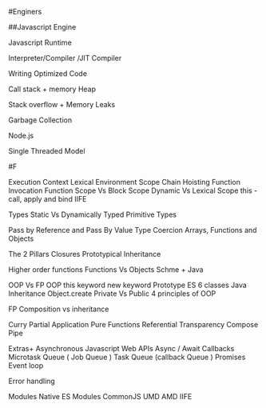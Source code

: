 #Enginers

##Javascript Engine

Javascript Runtime

Interpreter/Compiler /JIT Compiler

Writing Optimized Code

Call stack + memory Heap

Stack overflow + Memory Leaks

Garbage Collection

Node.js

Single Threaded Model

#F

Execution Context
Lexical Environment
Scope Chain
Hoisting
Function Invocation
Function Scope Vs Block Scope
Dynamic Vs Lexical Scope
this - call, apply and bind
IIFE

Types
Static Vs Dynamically Typed
Primitive Types

Pass by Reference and Pass By Value
Type Coercion
Arrays, Functions and Objects

The 2 Pillars
Closures
Prototypical Inheritance

Higher order functions
Functions Vs Objects
Schme + Java 


OOP Vs FP
OOP
  this keyword
  new keyword
  Prototype
  ES 6 classes
  Java
  Inheritance
  Object.create
  Private Vs Public
  4 principles of OOP
  
  
FP
  Composition vs inheritance
  
  
  Curry
  Partial Application
  Pure Functions
  Referential Transparency
  Compose
  Pipe
  
 Extras+
   Asynchronous Javascript
      Web APIs
      Async / Await
      Callbacks
      Microtask Queue ( Job Queue )
      Task Queue (callback Queue )
      Promises 
      Event loop
      
      
   Error handling
   
   Modules
      Native ES Modules
      CommonJS
      UMD
      AMD
      IIFE
      
   


